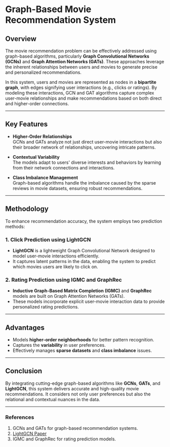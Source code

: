 # Graph-Based Movie Recommendation System

## Overview
The movie recommendation problem can be effectively addressed using graph-based algorithms, particularly **Graph Convolutional Networks (GCNs)** and **Graph Attention Networks (GATs)**. These approaches leverage the inherent relationships between users and movies to generate precise and personalized recommendations.

In this system, users and movies are represented as nodes in a **bipartite graph**, with edges signifying user interactions (e.g., clicks or ratings). By modeling these interactions, GCN and GAT algorithms capture complex user-movie relationships and make recommendations based on both direct and higher-order connections.

---

## Key Features
- **Higher-Order Relationships**  
  GCNs and GATs analyze not just direct user-movie interactions but also their broader network of relationships, uncovering intricate patterns.

- **Contextual Variability**  
  The models adapt to users' diverse interests and behaviors by learning from their network connections and interactions.

- **Class Imbalance Management**  
  Graph-based algorithms handle the imbalance caused by the sparse reviews in movie datasets, ensuring robust recommendations.

---

## Methodology
To enhance recommendation accuracy, the system employs two prediction methods:

### 1. Click Prediction using LightGCN
- **LightGCN** is a lightweight Graph Convolutional Network designed to model user-movie interactions efficiently.
- It captures latent patterns in the data, enabling the system to predict which movies users are likely to click on.

### 2. Rating Prediction using IGMC and GraphRec
- **Inductive Graph-Based Matrix Completion (IGMC)** and **GraphRec** models are built on Graph Attention Networks (GATs).
- These models incorporate explicit user-movie interaction data to provide personalized rating predictions.

---

## Advantages
- Models **higher-order neighborhoods** for better pattern recognition.  
- Captures the **variability** in user preferences.  
- Effectively manages **sparse datasets** and **class imbalance** issues.  

---

## Conclusion
By integrating cutting-edge graph-based algorithms like **GCNs**, **GATs**, and **LightGCN**, this system delivers accurate and high-quality movie recommendations. It considers not only user preferences but also the relational and contextual nuances in the data.

---

### References
1. GCNs and GATs for graph-based recommendation systems.  
2. [LightGCN Paper](https://arxiv.org/abs/2002.02126)  
3. IGMC and GraphRec for rating prediction models.  
